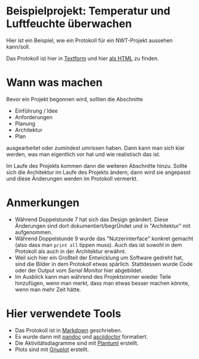 # Beispielprojekt: Temperatur und Luftfeuchte überwachen

Hier ist ein Beispiel, wie ein Protokoll für ein NWT-Projekt aussehen kann/soll.

Das Protokoll ist hier in
[Textform](Protokoll.md)
und hier
[als HTML](Protokoll.html)
zu finden.


# Wann was machen

Bevor ein Projekt begonnen wird, sollten die Abschnitte

- Einführung / Idee
- Anforderungen
- Planung
- Architektur
- Plan

ausgearbeitet oder zumindest umrissen haben.
Dann kann man sich klar werden, was man eigentlich vor hat und wie realistisch das ist.

Im Laufe des Projekts kommen dann die weiteren Abschnitte hinzu.
Sollte sich die Architektur im Laufe des Projekts ändern, dann wird sie angepasst und diese Änderungen werden im Protokoll vermerkt.


# Anmerkungen

- Während Doppelstunde 7 hat sich das Design geändert.
  Diese Änderungen sind dort dokumentiert/begrÜndet und in "Architektur" mit aufgenommen.
- Während Doppelstunde 9 wurde das "Nutzerinterface" konkret gemacht (also dass man `print all` tippen muss).
  Auch das ist sowohl in dem Protokoll als auch in der Architektur erwähnt.
- Weil sich hier ein Großteil der Entwicklung um Software gedreht hat, sind die Bilder in dem Protokoll etwas spärlich.
  Stattdessen wurde Code oder der Output vom _Serial Monitor_ hier abgebildet.
- Im Ausblick kann man während des Projektsimmer wieder Teile hinzufügen, wenn man merkt, dass man etwas besser machen könnte, wenn man mehr Zeit hätte.


# Hier verwendete Tools

- Das Protokoll ist in [Markdown](https://de.wikipedia.org/wiki/Markdown) geschrieben.
- Es wurde dann mit [pandoc](https://pandoc.org/) und [asciidoctor](https://asciidoctor.org/) formatiert.
- Die Aktivitätsdiagramme sind mit [Plantuml](https://plantuml.com/de/activity-diagram-beta) erstellt.
- Plots sind mit [Gnuplot](http://www.gnuplot.info/) erstellt.
